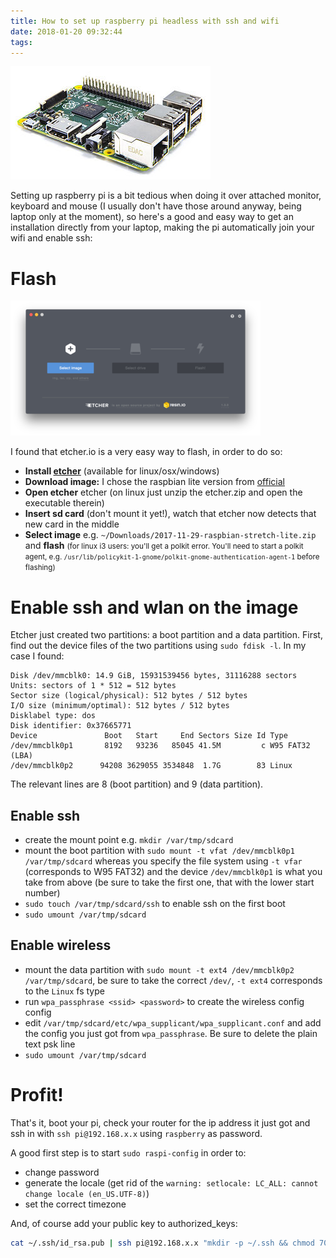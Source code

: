 ```yaml
---
title: How to set up raspberry pi headless with ssh and wifi
date: 2018-01-20 09:32:44
tags:
---
```


![raspberry pi 3](/images/pi.jpg)

Setting up raspberry pi is a bit tedious when doing it over attached monitor, keyboard and mouse (I usually don't have those around anyway, being laptop only at the moment), so here's a good and easy way to get an installation directly from your laptop, making the pi automatically join your wifi and enable ssh:

# Flash

![etcher](/images/etcher.png)

I found that etcher.io is a very easy way to flash, in order to do so:

- **Install [etcher](https://etcher.io/)** (available for linux/osx/windows)
- **Download image:** I chose the raspbian lite version from [official](https://www.raspberrypi.org/downloads/raspbian/)
- **Open etcher** etcher (on linux just unzip the etcher.zip and open the executable therein)
- **Insert sd card** (don't mount it yet!), watch that etcher now detects that new card in the middle
- **Select image** e.g. `~/Downloads/2017-11-29-raspbian-stretch-lite.zip` and **flash** <small>(for linux i3 users: you'll get a polkit error. You'll need to start a polkit agent, e.g. `/usr/lib/policykit-1-gnome/polkit-gnome-authentication-agent-1` before flashing)</small>

<!-- more -->

# Enable ssh and wlan on the image

Etcher just created two partitions: a boot partition and a data partition. First, find out the device files of the two partitions using `sudo fdisk -l`. In my case I found:

```shell
Disk /dev/mmcblk0: 14.9 GiB, 15931539456 bytes, 31116288 sectors
Units: sectors of 1 * 512 = 512 bytes
Sector size (logical/physical): 512 bytes / 512 bytes
I/O size (minimum/optimal): 512 bytes / 512 bytes
Disklabel type: dos
Disk identifier: 0x37665771
Device               Boot   Start     End Sectors Size Id Type
/dev/mmcblk0p1       8192   93236   85045 41.5M         c W95 FAT32 (LBA)
/dev/mmcblk0p2      94208 3629055 3534848  1.7G        83 Linux
```

The relevant lines are 8 (boot partition) and 9 (data partition).

## Enable ssh

- create the mount point e.g. `mkdir /var/tmp/sdcard`
- mount the boot partition with `sudo mount -t vfat /dev/mmcblk0p1 /var/tmp/sdcard` whereas you specify the file system using `-t vfar` (corresponds to W95 FAT32) and the device `/dev/mmcblk0p1` is what you take from above (be sure to take the first one, that with the lower start number)
- `sudo touch /var/tmp/sdcard/ssh` to enable ssh on the first boot
- `sudo umount /var/tmp/sdcard`

## Enable wireless

- mount the data partition with `sudo mount -t ext4 /dev/mmcblk0p2 /var/tmp/sdcard`, be sure to take the correct `/dev/`, `-t ext4` corresponds to the `Linux` fs type
- run `wpa_passphrase <ssid> <password>` to create the wireless config config
- edit `/var/tmp/sdcard/etc/wpa_supplicant/wpa_supplicant.conf` and add the config you just got from `wpa_passphrase`. Be sure to delete the plain text psk line
- `sudo umount /var/tmp/sdcard`

# Profit!

That's it, boot your pi, check your router for the ip address it just got and ssh in with `ssh pi@192.168.x.x` using `raspberry` as password.

A good first step is to start `sudo raspi-config` in order to:

- change password
- generate the locale (get rid of the `warning: setlocale: LC_ALL: cannot change locale (en_US.UTF-8)`)
- set the correct timezone

And, of course add your public key to authorized_keys:



```bash
cat ~/.ssh/id_rsa.pub | ssh pi@192.168.x.x "mkdir -p ~/.ssh && chmod 700 ~/.ssh && cat >>  ~/.ssh/authorized_keys"
```